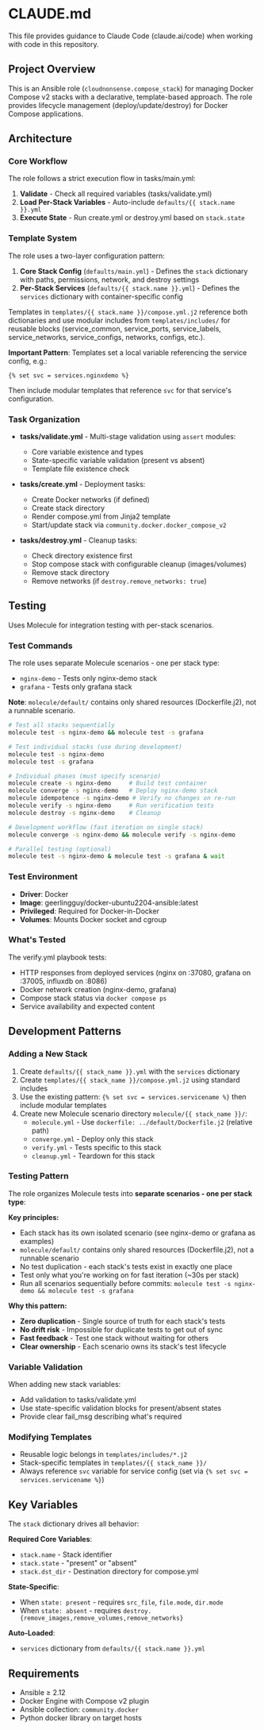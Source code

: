 # CLAUDE.md

This file provides guidance to Claude Code (claude.ai/code) when working with code in this repository.

## Project Overview

This is an Ansible role (`cloudnonsense.compose_stack`) for managing Docker Compose v2 stacks with a declarative, template-based approach. The role provides lifecycle management (deploy/update/destroy) for Docker Compose applications.

## Architecture

### Core Workflow

The role follows a strict execution flow in tasks/main.yml:
1. **Validate** - Check all required variables (tasks/validate.yml)
2. **Load Per-Stack Variables** - Auto-include `defaults/{{ stack.name }}.yml`
3. **Execute State** - Run create.yml or destroy.yml based on `stack.state`

### Template System

The role uses a two-layer configuration pattern:

1. **Core Stack Config** (`defaults/main.yml`) - Defines the `stack` dictionary with paths, permissions, network, and destroy settings
2. **Per-Stack Services** (`defaults/{{ stack.name }}.yml`) - Defines the `services` dictionary with container-specific config

Templates in `templates/{{ stack.name }}/compose.yml.j2` reference both dictionaries and use modular includes from `templates/includes/` for reusable blocks (service_common, service_ports, service_labels, service_networks, service_configs, networks, configs, etc.).

**Important Pattern**: Templates set a local variable referencing the service config, e.g.:
```jinja2
{% set svc = services.nginxdemo %}
```
Then include modular templates that reference `svc` for that service's configuration.

### Task Organization

- **tasks/validate.yml** - Multi-stage validation using `assert` modules:
  - Core variable existence and types
  - State-specific variable validation (present vs absent)
  - Template file existence check

- **tasks/create.yml** - Deployment tasks:
  - Create Docker networks (if defined)
  - Create stack directory
  - Render compose.yml from Jinja2 template
  - Start/update stack via `community.docker.docker_compose_v2`

- **tasks/destroy.yml** - Cleanup tasks:
  - Check directory existence first
  - Stop compose stack with configurable cleanup (images/volumes)
  - Remove stack directory
  - Remove networks (if `destroy.remove_networks: true`)

## Testing

Uses Molecule for integration testing with per-stack scenarios.

### Test Commands

The role uses separate Molecule scenarios - one per stack type:
- `nginx-demo` - Tests only nginx-demo stack
- `grafana` - Tests only grafana stack

**Note**: `molecule/default/` contains only shared resources (Dockerfile.j2), not a runnable scenario.

```bash
# Test all stacks sequentially
molecule test -s nginx-demo && molecule test -s grafana

# Test individual stacks (use during development)
molecule test -s nginx-demo
molecule test -s grafana

# Individual phases (must specify scenario)
molecule create -s nginx-demo     # Build test container
molecule converge -s nginx-demo   # Deploy nginx-demo stack
molecule idempotence -s nginx-demo # Verify no changes on re-run
molecule verify -s nginx-demo     # Run verification tests
molecule destroy -s nginx-demo    # Cleanup

# Development workflow (fast iteration on single stack)
molecule converge -s nginx-demo && molecule verify -s nginx-demo

# Parallel testing (optional)
molecule test -s nginx-demo & molecule test -s grafana & wait
```

### Test Environment

- **Driver**: Docker
- **Image**: geerlingguy/docker-ubuntu2204-ansible:latest
- **Privileged**: Required for Docker-in-Docker
- **Volumes**: Mounts Docker socket and cgroup

### What's Tested

The verify.yml playbook tests:
- HTTP responses from deployed services (nginx on :37080, grafana on :37005, influxdb on :8086)
- Docker network creation (nginx-demo, grafana)
- Compose stack status via `docker compose ps`
- Service availability and expected content

## Development Patterns

### Adding a New Stack

1. Create `defaults/{{ stack_name }}.yml` with the `services` dictionary
2. Create `templates/{{ stack_name }}/compose.yml.j2` using standard includes
3. Use the existing pattern: `{% set svc = services.servicename %}` then include modular templates
4. Create new Molecule scenario directory `molecule/{{ stack_name }}/`:
   - `molecule.yml` - Use `dockerfile: ../default/Dockerfile.j2` (relative path)
   - `converge.yml` - Deploy only this stack
   - `verify.yml` - Tests specific to this stack
   - `cleanup.yml` - Teardown for this stack

### Testing Pattern

The role organizes Molecule tests into **separate scenarios - one per stack type**:

**Key principles:**
- Each stack has its own isolated scenario (see nginx-demo or grafana as examples)
- `molecule/default/` contains only shared resources (Dockerfile.j2), not a runnable scenario
- No test duplication - each stack's tests exist in exactly one place
- Test only what you're working on for fast iteration (~30s per stack)
- Run all scenarios sequentially before commits: `molecule test -s nginx-demo && molecule test -s grafana`

**Why this pattern:**
- **Zero duplication** - Single source of truth for each stack's tests
- **No drift risk** - Impossible for duplicate tests to get out of sync
- **Fast feedback** - Test one stack without waiting for others
- **Clear ownership** - Each scenario owns its stack's test lifecycle

### Variable Validation

When adding new stack variables:
- Add validation to tasks/validate.yml
- Use state-specific validation blocks for present/absent states
- Provide clear fail_msg describing what's required

### Modifying Templates

- Reusable logic belongs in `templates/includes/*.j2`
- Stack-specific templates in `templates/{{ stack_name }}/`
- Always reference `svc` variable for service config (set via `{% set svc = services.servicename %}`)

## Key Variables

The `stack` dictionary drives all behavior:

**Required Core Variables**:
- `stack.name` - Stack identifier
- `stack.state` - "present" or "absent"
- `stack.dst_dir` - Destination directory for compose.yml

**State-Specific**:
- When `state: present` - requires `src_file`, `file.mode`, `dir.mode`
- When `state: absent` - requires `destroy.{remove_images,remove_volumes,remove_networks}`

**Auto-Loaded**:
- `services` dictionary from `defaults/{{ stack.name }}.yml`

## Requirements

- Ansible ≥ 2.12
- Docker Engine with Compose v2 plugin
- Ansible collection: `community.docker`
- Python docker library on target hosts
